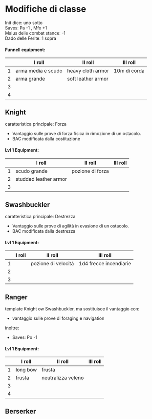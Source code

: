 # Modifiche di classe
Init dice: uno sotto  
Saves: Pa -1 , Mfx +1  
Malus delle combat stance: -1   
Dado delle Ferite: 1 sopra 

#### Funnell equipment: 
||I roll|II roll|III roll|
|-|--|--|--|
|1|arma media e scudo|heavy cloth armor|10m di corda|
|2|arma grande |soft leather armor||
|3|||
|4|||

## Knight

caratteristica principale: Forza 
- Vantaggio sulle prove di forza fisica in rimozione di un ostacolo.
- BAC modificata dalla costituzione 

#### Lvl 1 Equipment:
||I roll|II roll|III roll|
|-|-|-|-|
|1|scudo grande|pozione di forza||
|2|studded leather armor|||
|3||||

## Swashbuckler

caratteristica principale: Destrezza
- Vantaggio sulle prove di agilità in evasione di un ostacolo.
- BAC modificata dalla destrezza

  
#### Lvl 1 Equipment:
||I roll|II roll|III roll|
|-|-|-|-|
|1||pozione di velocità|1d4 frecce incendiarie|
|2||||
|3||||


## Ranger

template Knight ow Swashbuckler, ma sostituisce il vantaggio con:
- vantaggio sulle prove di foraging e navigation

inoltre:

- Saves: Po -1

  
#### Lvl 1 Equipment:
||I roll|II roll|III roll|
|-|-|-|-|
|1|long bow|frusta||
|2|frusta|neutralizza veleno||
|3||||
|4||||

## Berserker


